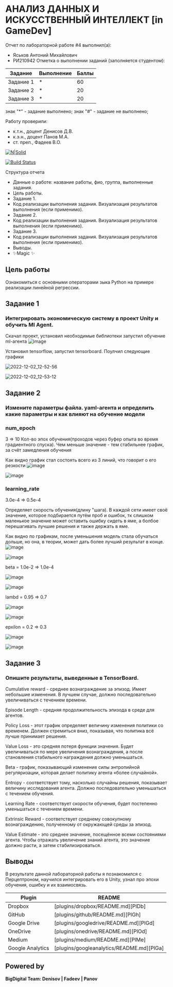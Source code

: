 # АНАЛИЗ ДАННЫХ И ИСКУССТВЕННЫЙ ИНТЕЛЛЕКТ [in GameDev]
Отчет по лабораторной работе #4 выполнил(а):
- Яськов Антоний Михайлович
- РИ210942
Отметка о выполнении заданий (заполняется студентом):

| Задание | Выполнение | Баллы |
| ------ | ------ | ------ |
| Задание 1 | * | 60 |
| Задание 2 | * | 20 |
| Задание 3 | * | 20 |

знак "*" - задание выполнено; знак "#" - задание не выполнено;

Работу проверили:
- к.т.н., доцент Денисов Д.В.
- к.э.н., доцент Панов М.А.
- ст. преп., Фадеев В.О.

[![N|Solid](https://cldup.com/dTxpPi9lDf.thumb.png)](https://nodesource.com/products/nsolid)

[![Build Status](https://travis-ci.org/joemccann/dillinger.svg?branch=master)](https://travis-ci.org/joemccann/dillinger)

Структура отчета

- Данные о работе: название работы, фио, группа, выполненные задания.
- Цель работы.
- Задание 1.
- Код реализации выполнения задания. Визуализация результатов выполнения (если применимо).
- Задание 2.
- Код реализации выполнения задания. Визуализация результатов выполнения (если применимо).
- Задание 3.
- Код реализации выполнения задания. Визуализация результатов выполнения (если применимо).
- Выводы.
- ✨Magic ✨

## Цель работы
Ознакомиться с основными операторами зыка Python на примере реализации линейной регрессии.


## Задание 1
### Интегрировать экономическую систему в проект Unity и обучить Ml Agent.
Скачал проект, установил необходимые библиотеки запустил обучение ml-агента
![image](https://user-images.githubusercontent.com/70794890/205243155-41a4daf4-b597-43fd-9ab6-75b7b3c54c52.png)


Установил tensorflow, запустил tensorboard. Поулчил следующие графики

![2022-12-02_12-52-56](https://user-images.githubusercontent.com/70794890/205243278-d293ff84-8ac0-44bf-ac95-d682893876aa.png)

![2022-12-02_12-53-12](https://user-images.githubusercontent.com/70794890/205243285-20f0c581-0622-4607-bb92-753c4340beec.png)




## Задание 2
### Измените параметры файла. yaml-агента и определить какие параметры и как влияют на обучение модели

### num_epoch 
3 => 10
Кол-во эпох обучения(проходов через буфер опыта во время градиентного спуска). Чем меньше значение - тем стабильнее график, за счёт замедления обучения

Как видно график стал состоять всего из 3 линий, что говорит о его резкости
![image](https://user-images.githubusercontent.com/70794890/205248609-ee571774-422d-441d-a9f6-8fa851c712b8.png)

![image](https://user-images.githubusercontent.com/70794890/205248645-480ff42f-ae70-4a4d-8396-67aa24f53e4b.png)


### learning_rate 
3.0e-4 => 0.5e-4

Определяет скорость обучения(длину "шага). В каждой сети имеет своё значение, которое подбирается путём проб и ошибок, тк слишком маленькое значение может оставить ошибку сидеть в яме, а болбое перешагивать лучшие решения и также держать в яме.

Как видно по графикам, после уменьшения модель стала обучаться дольше, но она, в теории, может дать более лучший результат в конце.
![image](https://user-images.githubusercontent.com/70794890/205250444-49db8620-ef95-4944-8242-75c847478404.png)

![image](https://user-images.githubusercontent.com/70794890/205250480-4cf08f28-beb5-4e1d-a7f3-07c3f80fa76a.png)

beta = 1.0e-2 => 1.0e-4

![image](https://user-images.githubusercontent.com/70794890/205252144-561d86d7-c79f-4d6a-ae36-764f97dc1f67.png)

![image](https://user-images.githubusercontent.com/70794890/205252178-17db0a38-b138-41e8-97a2-715fce358e8e.png)

lambd = 0.95 => 0.7

![image](https://user-images.githubusercontent.com/70794890/205253388-d0651812-2d99-45c8-8a2f-9c211f5fb503.png)


![image](https://user-images.githubusercontent.com/70794890/205253539-8fdc66e5-81aa-4055-bc3c-eb4eac943b72.png)


epxilon = 0.2 => 0.3

![image](https://user-images.githubusercontent.com/70794890/205254573-8066350d-04b4-4e64-be56-dd6e9eaeabf7.png)


![image](https://user-images.githubusercontent.com/70794890/205254640-2972a1c8-7fdb-4ac3-83ec-e4a249bd2aff.png)




## Задание 3
### Опишите результаты, выведенные в TensorBoard.

Cumulative reward - cреднее вознаграждение за эпизод. Имеет небольшие изменения. В лучшем случае, должно последовательно увеличиваться с течением времени.

Episode Length - средняя продолжительность эпизода в среде для агентов.

Policy Loss - этот график определяет величину изменения политики со временем. Должен стремиться вниз, показывая, что политика всё лучше принимает решения.

Value Loss - это средняя потеря функции значения. Будет увеличиваться по мере увеличения вознаграждения, а после становления стабильного награждения должно уменьшаться.

Beta - график, показывающий изменение силы энтропийной регуляризации, которая делает политику агента «более случайной».

Entropy - соответствует тому, насколько случайны решения, показывает величину исследования агента. Должно последовательно уменьшаться с течением обучения.

Learning Rate - соответствует скорости обучения, будет постепенно уменьшаться с течением времени.

Extrinsic Reward - соответствует среднему совокупному вознаграждению, полученному от окружающей среды за эпизод.

Value Estimate - это среднее значение, посещённое всеми состояниями агента. Чтобы отражать увеличение знаний агента, это значение должно расти, а затем стабилизироваться.


## Выводы

В результате данной лабораторной работы я познакомился с Перцептроном, научился интегрировать его в Unity, узнал про эпохи обучения, ошибку и их взаимосвязь.

| Plugin | README |
| ------ | ------ |
| Dropbox | [plugins/dropbox/README.md][PlDb] |
| GitHub | [plugins/github/README.md][PlGh] |
| Google Drive | [plugins/googledrive/README.md][PlGd] |
| OneDrive | [plugins/onedrive/README.md][PlOd] |
| Medium | [plugins/medium/README.md][PlMe] |
| Google Analytics | [plugins/googleanalytics/README.md][PlGa] |

## Powered by

**BigDigital Team: Denisov | Fadeev | Panov**

